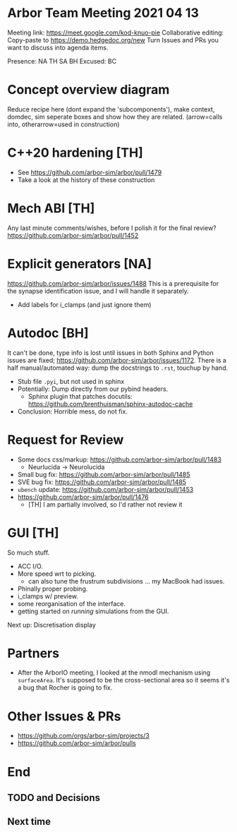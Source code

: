 Arbor Team Meeting 2021 04 13
=============================

Meeting link: https://meet.google.com/kod-knuo-pie
Collaborative editing: Copy-paste to <https://demo.hedgedoc.org/new>
Turn Issues and PRs you want to discuss into agenda items.

Presence: NA TH SA BH
Excused: BC

Concept overview diagram
========================

Reduce recipe here (dont expand the 'subcomponents'), make context, domdec, sim seperate boxes and show how they are related. (arrow=calls into, otherarrow=used in construction)

C++20 hardening [TH]
====================
- See https://github.com/arbor-sim/arbor/pull/1479
- Take a look at the history of these construction

Mech ABI [TH]
=============
Any last minute comments/wishes, before I polish it for the final review?
https://github.com/arbor-sim/arbor/pull/1452

Explicit generators [NA]
========================

https://github.com/arbor-sim/arbor/issues/1488
This is a prerequisite for the synapse identification issue, and I will handle it separately.

- Add labels for i_clamps (and just ignore them)

Autodoc [BH]
============

It can't be done, type info is lost until issues in both Sphinx and Python issues are fixed; https://github.com/arbor-sim/arbor/issues/1172. There is a half manual/automated way: dump the docstrings to `.rst`, touchup by hand.

- Stub file `.pyi`, but not used in sphinx
- Potentially: Dump directly from our pybind headers.
    - Sphinx plugin that patches docutils: https://github.com/brenthuisman/sphinx-autodoc-cache
- Conclusion: Horrible mess, do not fix.

Request for Review
==================

- Some docs css/markup: https://github.com/arbor-sim/arbor/pull/1483
    - Neurlucida -> Neurolucida
- Small bug fix: https://github.com/arbor-sim/arbor/pull/1485
- SVE bug fix: https://github.com/arbor-sim/arbor/pull/1485
- `ubench` update: https://github.com/arbor-sim/arbor/pull/1453
- https://github.com/arbor-sim/arbor/pull/1476
  - [TH] I am partially involved, so I'd rather not review it

GUI [TH]
========

So much stuff.
- ACC I/O.
- More speed wrt to picking.
  - can also tune the frustrum subdivisions ... my MacBook had issues.
- Phinally proper probing.
- i_clamps w/ preview.
- some reorganisation of the interface.
- getting started on _running_ simulations from the GUI.

Next up: Discretisation display

Partners
========

* After the ArborIO meeting, I looked at the nmodl mechanism using `surfaceArea`. It's supposed to be the cross-sectional area so it seems it's a bug that Rocher is going to fix.

Other Issues & PRs
==================

* https://github.com/orgs/arbor-sim/projects/3
* https://github.com/arbor-sim/arbor/pulls

End
===

TODO and Decisions
------------------



Next time
---------
